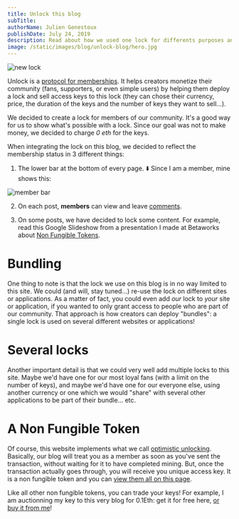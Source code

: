 ```yaml
---
title: Unlock this blog
subTitle:
authorName: Julien Genestoux
publishDate: July 24, 2019
description: Read about how we used one lock for differents purposes and to give users access to different features all with one key.
image: /static/images/blog/unlock-blog/hero.jpg
---
```


![new lock](/static/images/blog/unlock-blog/hero.jpg)

Unlock is a [protocol for memberships](/blog/protocol-for-membership). It helps creators monetize their community (fans, supporters, or even simple users) by helping them deploy a lock and sell access keys to this lock (they can chose their currency, price, the duration of the keys and the number of keys they want to sell...).

We decided to create a lock for members of our community. It's a good way for us to show what's possible with a lock. Since our goal was not to make money, we decided to charge _0 eth_ for the keys.

When integrating the lock on this blog, we decided to reflect the membership status in 3 different things:

1. The lower bar at the bottom of every page. ⬇️ Since I am a member, mine shows this:

![member bar](/static/images/blog/unlock-blog/member-bar.png)

2. On each post, __members__ can view and leave [comments](#comments).

3. On some posts, we have decided to lock some content. For example, read this Google Slideshow from a presentation I made at Betaworks about [Non Fungible Tokens](/blog/non-fungible-tokens-betaworks).

# Bundling

One thing to note is that the lock we use on this blog is in no way limited to this site. We could (and will, stay tuned...) re-use the lock on different sites or applications. As a matter of fact, you could even add *our* lock to *your* site or application, if you wanted to only grant access to people who are part of our community. That approach is how creators can deploy "bundles": a single lock is used on several different websites or applications!

# Several locks

Another important detail is that we could very well add multiple locks to this site. Maybe we'd have one for our most loyal fans (with a limit on the number of keys), and maybe we'd have one for our everyone else, using another currency or one which we would "share" with several other applications to be part of their bundle... etc.

# A Non Fungible Token

Of course, this website implements what we call [optimistic unlocking](/blog/hello-optimistic-unlocking/). Basically, our blog will treat you as a member as soon as you've sent the transaction, without waiting for it to have completed mining. But, once the transaction actually goes through, you will receive you unique access key. It is a non fungible token and you can [view them all on this page](https://opensea.io/assets/unlock-blog-members).

Like all other non fungible tokens, you can trade your keys! For example, I am auctionning my key to this very blog for 0.1Eth: get it for free here, [or buy it from me](https://opensea.io/assets/0xb0114bbdce17e0af91b2be32916a1e236cf6034f/2/sell#!)!




